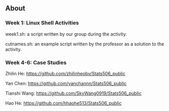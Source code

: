 ## About
### Week 1: Linux Shell Activities

week1.sh: a script written by our group during the activity.

cutnames.sh: an example script written by the professor as a solution to the activity.

### Week 4-6: Case Studies

Zhilin He: https://github.com/zhilinheobv/Stats506_public

Yan Chen: https://github.com/yanchannn/Stats506_public

Tianshi Wang: https://github.com/SkyWang0919/Stats506_public

Hao He: https://github.com/hhaohe513/Stats506_public

